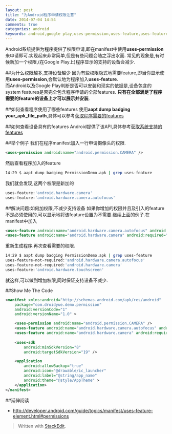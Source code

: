 ```yaml
---
layout: post
title: "为Android程序申请权限注意"
date: 2014-07-04 14:54
comments: true
categories: android 
keywords: android,google play,uses-permission,uses-feature,uses-feature-not-required,aapt,Google Play无法安装,此应用与您的部分设备兼容
---
```

Android系统提供为程序提供了权限申请,即在manifest中使用**uses-permission**来申请即可.实现起来非常简单,但是有些问题会随之浮出水面. 常见的现象是,有时候新加一个权限,(在Google Play上)程序显示的支持的设备会减少.
<!--more-->
##为什么权限越多,支持设备越少
因为有些权限隐式地需要feature,即当你显示使用**uses-permission**,会默认地为程序加入**uses-feature**.       
而Android以及Google Play判断是否可以安装和现实的依据是,设备包含的system features是否完全包含程序申请的全部features.    **只有在全部满足了程序需要的feature的设备上才可以展示并安装**.


##如何查看程序使用了哪些features
使用**aapt dump badging your_apk_file_path**,具体可以参考[获取程序需要的features](http://droidyue.com/blog/2013/12/03/get-an-application-required-features/)


##如何查看设备具有的features
Android提供了该API,具体参考[获取系统支持的features](http://droidyue.com/blog/2013/12/03/get-android-system-available-features/)

##举个例子
我们在程序manifest加入一行申请摄像头的权限.
```xml
<uses-permission android:name="android.permission.CAMERA" />
```
然后查看程序加入的feature
```bash
14:29 $ aapt dump badging PermissionDemo.apk | grep uses-feature
```
我们就会发现,这两个权限是新加的
```bash
uses-feature:'android.hardware.camera'
uses-feature:'android.hardware.camera.autofocus'
```

##解决问题:如何加权限,不减少支持设备
如果你增加的权限并且及引入的feature不是必须使用的,可以显示地将该feature设置为不需要.继续上面的例子.在manifest中加入
```xml
<uses-feature android:name="android.hardware.camera.autofocus" android:required="false"/>
<uses-feature android:name="android.hardware.camera" android:required="false"/>
```
重新生成程序.再次查看需要的权限.
```bash
14:29 $ aapt dump badging PermissionDemo.apk | grep uses-feature
uses-feature-not-required:'android.hardware.camera.autofocus'
uses-feature-not-required:'android.hardware.camera'
uses-feature:'android.hardware.touchscreen'
```
就这样,可以做到增加权限,同时保证支持设备不减少.

##Show Me The Code
```xml
<manifest xmlns:android="http://schemas.android.com/apk/res/android"
    package="com.droidyue.demo.permission"
    android:versionCode="1"
    android:versionName="1.0" >

    <uses-permission android:name="android.permission.CAMERA" />
    <uses-feature android:name="android.hardware.camera.autofocus" android:required="false"/>
	<uses-feature android:name="android.hardware.camera" android:required="false"/>
    
    <uses-sdk
        android:minSdkVersion="8"
        android:targetSdkVersion="19" />

    <application
        android:allowBackup="true"
        android:icon="@drawable/ic_launcher"
        android:label="@string/app_name"
        android:theme="@style/AppTheme" >
    </application>
</manifest>
```
##延伸阅读
  * http://developer.android.com/guide/topics/manifest/uses-feature-element.html#permissions


> Written with [StackEdit](https://stackedit.io/).
